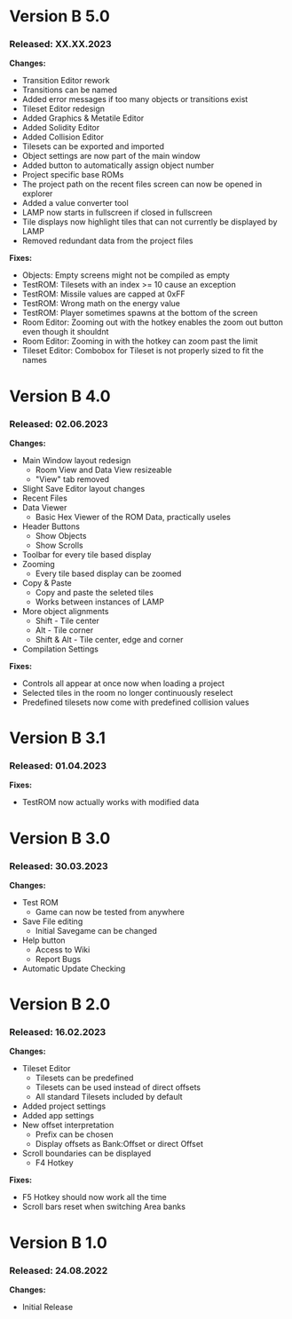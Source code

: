 # Version B 5.0
### Released: XX.XX.2023
**Changes:**
* Transition Editor rework
* Transitions can be named
* Added error messages if too many objects or transitions exist
* Tileset Editor redesign
* Added Graphics & Metatile Editor
* Added Solidity Editor
* Added Collision Editor
* Tilesets can be exported and imported
* Object settings are now part of the main window
* Added button to automatically assign object number
* Project specific base ROMs
* The project path on the recent files screen can now be opened in explorer
* Added a value converter tool
* LAMP now starts in fullscreen if closed in fullscreen
* Tile displays now highlight tiles that can not currently be displayed by LAMP  
* Removed redundant data from the project files
 
**Fixes:** 
* Objects: Empty screens might not be compiled as empty
* TestROM: Tilesets with an index >= 10 cause an exception
* TestROM: Missile values are capped at 0xFF
* TestROM: Wrong math on the energy value
* TestROM: Player sometimes spawns at the bottom of the screen
* Room Editor: Zooming out with the hotkey enables the zoom out button even though it shouldnt
* Room Editor: Zooming in with the hotkey can zoom past the limit
* Tileset Editor: Combobox for Tileset is not properly sized to fit the names

# Version B 4.0
### Released: 02.06.2023
**Changes:**
* Main Window layout redesign
  * Room View and Data View resizeable
  * "View" tab removed
* Slight Save Editor layout changes
* Recent Files
* Data Viewer
  * Basic Hex Viewer of the ROM Data, practically useles
* Header Buttons
  * Show Objects
  * Show Scrolls
* Toolbar for every tile based display
* Zooming
  * Every tile based display can be zoomed
* Copy & Paste
  * Copy and paste the seleted tiles
  * Works between instances of LAMP
* More object alignments
  * Shift - Tile center
  * Alt - Tile corner
  * Shift & Alt - Tile center, edge and corner
* Compilation Settings  

**Fixes:**
* Controls all appear at once now when loading a project
* Selected tiles in the room no longer continuously reselect
* Predefined tilesets now come with predefined collision values


# Version B 3.1
### Released: 01.04.2023  
**Fixes:**
* TestROM now actually works with modified data


# Version B 3.0
### Released: 30.03.2023
**Changes:**
* Test ROM
  * Game can now be tested from anywhere
* Save File editing
  * Initial Savegame can be changed
* Help button
  * Access to Wiki
  * Report Bugs
* Automatic Update Checking


# Version B 2.0
### Released: 16.02.2023
**Changes:**
* Tileset Editor
  * Tilesets can be predefined
  * Tilesets can be used instead of direct offsets
  * All standard Tilesets included by default
* Added project settings
* Added app settings
* New offset interpretation
  * Prefix can be chosen
  * Display offsets as Bank:Offset or direct Offset
* Scroll boundaries can be displayed
  * F4 Hotkey  

**Fixes:**
* F5 Hotkey should now work all the time
* Scroll bars reset when switching Area banks


# Version B 1.0
### Released: 24.08.2022
**Changes:**
* Initial Release